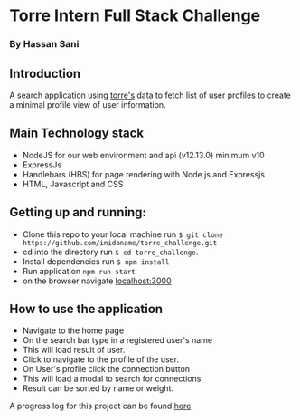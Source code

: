 # Torre Intern Full Stack Challenge
### By Hassan Sani

## Introduction
A search application using [torre's](https://torre.bio) data to fetch list of user profiles to create a minimal profile view of user information.

## Main Technology stack
* NodeJS for our web environment and api (v12.13.0) minimum v10
* ExpressJs
* Handlebars (HBS) for page rendering with Node.js and Expressjs
* HTML, Javascript and CSS

## Getting up and running:
 * Clone this repo to your local machine run `$ git clone https://github.com/inidaname/torre_challenge.git` 
 * cd into the directory run `$ cd torre_challenge`.
 * Install dependencies run `$ npm install`
 * Run application `npm run start`
 * on the browser navigate [localhost:3000](http://localhost:3000)

## How to use the application
* Navigate to the home page
* On the search bar type in a registered user's name
* This will load result of user.
* Click to navigate to the profile of the user.
* On User's profile click the connection button
* This will load a modal to search for connections
* Result can be sorted by name or weight.

A progress log for this project can be found [here](./progresslog.md)